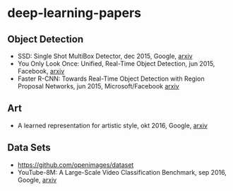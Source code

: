 # deep-learning-papers

## Object Detection
* SSD: Single Shot MultiBox Detector, dec 2015, Google, [arxiv](https://arxiv.org/pdf/1512.02325v2)
* You Only Look Once: Unified, Real-Time Object Detection, jun 2015, Facebook, [arxiv](https://arxiv.org/pdf/1506.02640v5)
* Faster R-CNN: Towards Real-Time Object Detection with Region Proposal Networks, jun 2015, Microsoft/Facebook [arxiv](https://arxiv.org/pdf/1506.01497v3.pdf)

## Art
* A learned representation for artistic style, okt 2016, Google, [arxiv](https://arxiv.org/pdf/1610.07629v1.pdf)

## Data Sets
* https://github.com/openimages/dataset
* YouTube-8M: A Large-Scale Video Classification Benchmark, sep 2016, Google, [arxiv](https://arxiv.org/pdf/1609.08675v1)
